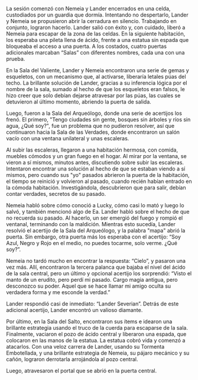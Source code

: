La sesión comenzó con Nemeia y Lander encerrados en una celda, custodiados por un guardia que dormía. Intentando no despertarlo, Lander y Nemeia se propusieron abrir la cerradura en silencio. Trabajando en conjunto, lograron hacerlo. Lander salió con éxito y, con cuidado, liberó a Nemeia para escapar de la zona de las celdas. En la siguiente habitación, los esperaba una pileta llena de ácido, frente a una estatua sin espada que bloqueaba el acceso a una puerta. A los costados, cuatro puertas adicionales marcaban “Salas” con diferentes nombres, cada una con una prueba.

En la Sala del Valiente, Lander y Nemeia encontraron una serie de gemas y esqueletos, con un mecanismo que, al activarse, liberaría letales púas del techo. La brillante solución de Lander, gracias a su inferencia lógica por el nombre de la sala, sumado al hecho de que los esqueletos eran falsos, le hizo creer que solo debían dejarse atravesar por las púas, las cuales se detuvieron al último momento, abriendo la puerta de salida.

Luego, fueron a la Sala del Arqueólogo, donde una serie de acertijos los frenó. El primero, "Tengo ciudades sin gente, bosques sin árboles y ríos sin agua, ¿Qué soy?", fue un problema que no pudieron resolver, así que continuaron hacia la Sala de las Verdades, donde encontraron un salón vacío con una ventana unilateral y unas escaleras.

Al subir las escaleras, llegaron a una habitación hermosa, con comida, muebles cómodos y un gran fuego en el hogar. Al mirar por la ventana, se vieron a sí mismos, minutos antes, discutiendo sobre subir las escaleras. Intentaron encontrar una solución al hecho de que se estaban viendo a sí mismos, pero cuando sus "yo" pasados abrieron la puerta de la habitación, el tiempo se reinició y volvieron al pasado, cuando recién habían entrado en la cómoda habitación. Investigándola, descubrieron que para salir, debían contar verdades, secretos de su pasado.

Nemeia habló sobre cómo conoció a Lucky, cómo casi lo mató y luego lo salvó, y también mencionó algo de Ea. Lander habló sobre el hecho de que no recuerda su pasado. Al hacerlo, un ser emergió del fuego y rompió el ventanal, terminando con la maldición. Mientras esto sucedía, Lander resolvió el acertijo de la Sala del Arqueólogo, y la palabra "mapa" abrió la puerta. Sin embargo, otra puerta más los esperaba con el acertijo: “Soy Azul, Negro y Rojo en el medio, no puedes tocarme, solo verme. ¿Qué soy?”.

Nemeia no tardó mucho en encontrar la respuesta: “Cielo”, y pasaron una vez más. Allí, encontraron la tercera palanca que bajaba el nivel del ácido de la sala central, pero un último y opcional acertijo los sorprendió: “Visto el manto de un erudito, pero perdí mi pasado. Cargo magia antigua, pero desconozco su poder. Aquel que se hace llamar mi amigo oculta su verdadera forma y me esconde la verdad.”

Lander respondió casi de inmediato: “Lander Severian”. Detrás de este adicional acertijo, Lander encontró un valioso diamante.

Por último, en la Sala del Salto, encontraron sus ítems e idearon una brillante estrategia usando el truco de la cuerda para escaparse de la sala. Finalmente, vaciaron el pozo de ácido central y liberaron una espada, que colocaron en las manos de la estatua. La estatua cobró vida y comenzó a atacarlos. Con una veloz carrera de Lander, usando su Tormenta Embotellada, y una brillante estrategia de Nemeia, su pájaro mecánico y su cañón, lograron derrotarla arrojándola al pozo central.

Luego, atravesaron el portal que se abrió en la puerta central.